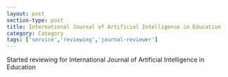 ```yaml
---
layout: post
section-type: post
title: International Journal of Artificial Intelligence in Education
category: Category
tags: ['service','reviewing','journal-reviewer']
---
```

Started reviewing for International Journal of Artificial Intelligence in Education

